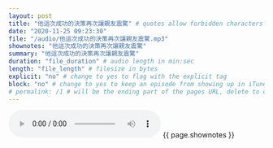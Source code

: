 ```yaml
---
layout: post
title: "他這次成功的決策再次讓親友震驚" # quotes allow forbidden characters like the colon
date: "2020-11-25 09:23:30"
file: "/audio/他這次成功的決策再次讓親友震驚.mp3"
shownotes: "他這次成功的決策再次讓親友震驚"
summary: "他這次成功的決策再次讓親友震驚"
duration: "file_duration" # audio length in min:sec
length: "file_length" # filesize in bytes
explicit: "no" # change to yes to flag with the explicit tag
block: "no" # change to yes to keep an episode from showing up in iTunes
# permalink: /1 # will be the ending part of the pages URL, delete to default to the title
---
```


<audio controls>
<source src="{{site.url}}{{site.baseurl}}{{ page.file }}" type="audio/x-mp3">
Your browser does not support the audio element.
</audio>
{{ page.shownotes }}
